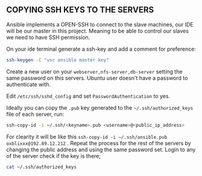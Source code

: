 ## COPYING SSH KEYS TO THE SERVERS

Ansible implements a OPEN-SSH to connect to the slave machines, our IDE will be our master in this project. Meaning to be able to control our slaves we need to have SSH permission.

On your ide terminal generate a ssh-key and add a comment for preference:

```sh
ssh-keygen -C "vsc ansible master key"
```

Create a new user on your `webserver,nfs-server,db-server` setting the same password on this servers.
Ubuntu user doesn't have a password to authenticate with. 

Edit `/etc/ssh/sshd_config` and set `PasswordAuthentication` to yes. 

Ideally you can copy the `.pub` key generated to the `~/.ssh/authorized_keys` file of each server, run:

```sh
ssh-copy-id -i ~/.ssh/<keyname>.pub <username>@<public_ip_address>
```

For clearity it will be like this `ssh-copy-id -i ~/.ssh/ansible.pub oxblixxx@192.89.12.212` . Repeat the process for the rest of the servers by changing the public address and using the same password set. Login to any of the server check if the key is there;

```sh
cat ~/.ssh/authorized_keys
```


